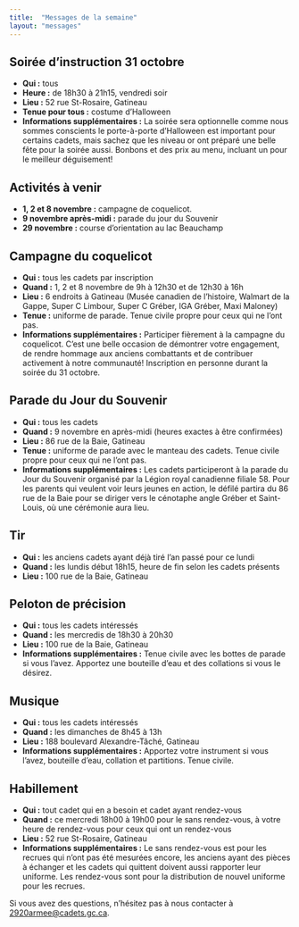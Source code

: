 ```yaml
---
title:  "Messages de la semaine"
layout: "messages"
---
```


## Soirée d’instruction 31 octobre
- **Qui :** tous
- **Heure :** de 18h30 à 21h15, vendredi soir
- **Lieu :** 52 rue St-Rosaire, Gatineau
- **Tenue pour tous :** costume d’Halloween
- **Informations supplémentaires :** La soirée sera optionnelle comme nous sommes conscients le porte-à-porte d’Halloween est important pour certains cadets, mais sachez que les niveau or ont préparé une belle fête pour la soirée aussi.  Bonbons et des prix au menu, incluant un pour le meilleur déguisement!


## Activités à venir
- **1, 2 et 8 novembre :** campagne de coquelicot. 
- **9 novembre après-midi :** parade du jour du Souvenir
- **29 novembre :** course d’orientation au lac Beauchamp


## Campagne du coquelicot
- **Qui :** tous les cadets par inscription
- **Quand :** 1, 2 et 8 novembre de 9h à 12h30 et de 12h30 à 16h
- **Lieu :** 6 endroits à Gatineau (Musée canadien de l’histoire, Walmart de la Gappe, Super C Limbour, Super C Gréber, IGA Gréber, Maxi Maloney)
- **Tenue :** uniforme de parade. Tenue civile propre pour ceux qui ne l’ont pas.
- **Informations supplémentaires :** Participer fièrement à la campagne du coquelicot. C’est une belle occasion de démontrer votre engagement, de rendre hommage aux anciens combattants et de contribuer activement à notre communauté! Inscription en personne durant la soirée du 31 octobre.


## Parade du Jour du Souvenir
- **Qui :** tous les cadets 
- **Quand :** 9 novembre en après-midi (heures exactes à être confirmées)
- **Lieu :** 86 rue de la Baie, Gatineau
- **Tenue :** uniforme de parade avec le manteau des cadets. Tenue civile propre pour ceux qui ne l’ont pas.
- **Informations supplémentaires :** Les cadets participeront à la parade du Jour du Souvenir organisé par la Légion royal canadienne filiale 58. Pour les parents qui veulent voir leurs jeunes en action, le défilé partira du 86 rue de la Baie pour se diriger vers le cénotaphe angle Gréber et Saint-Louis, où une cérémonie aura lieu.

  
## Tir
- **Qui :** les anciens cadets ayant déjà tiré l’an passé pour ce lundi
- **Quand :** les lundis début 18h15, heure de fin selon les cadets présents
- **Lieu :** 100 rue de la Baie, Gatineau


## Peloton de précision
- **Qui :** tous les cadets intéressés  
- **Quand :** les mercredis de 18h30 à 20h30  
- **Lieu :** 100 rue de la Baie, Gatineau  
- **Informations supplémentaires :** Tenue civile avec les bottes de parade si vous l’avez. Apportez une bouteille d’eau et des collations si vous le désirez.


## Musique
- **Qui :** tous les cadets intéressés
- **Quand :** les dimanches de 8h45 à 13h
- **Lieu :** 188 boulevard Alexandre-Tâché, Gatineau
- **Informations supplémentaires :** Apportez votre instrument si vous l’avez, bouteille d’eau, collation et partitions. Tenue civile.
  

## Habillement
- **Qui :** tout cadet qui en a besoin et cadet ayant rendez-vous  
- **Quand :** ce mercredi 18h00 à 19h00 pour le sans rendez-vous, à votre heure de rendez-vous pour ceux qui ont un rendez-vous
- **Lieu :** 52 rue St-Rosaire, Gatineau  
- **Informations supplémentaires :** Le sans rendez-vous est pour les recrues qui n’ont pas été mesurées encore, les anciens ayant des pièces à échanger et les cadets qui quittent doivent aussi rapporter leur uniforme. Les rendez-vous sont pour la distribution de nouvel uniforme pour les recrues.


Si vous avez des questions, n’hésitez pas à nous contacter à <2920armee@cadets.gc.ca>.
